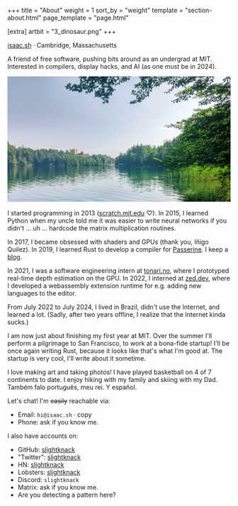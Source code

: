 +++
title = "About"
weight = 1
sort_by = "weight"
template = "section-about.html"
page_template = "page.html"

[extra]
artbit = "3_dinosaur.png"
+++

<div class="tag">
  <a href ="https://isaac.sh">isaac.sh</a> · Cambridge, Massachusetts
</div>

A friend of free software, pushing bits around as an undergrad at MIT. Interested in compilers, display hacks, and AI (as one must be in 2024).

<div class="shader">
    <img
        src="/content/path.jpg"
        alt="A trail weaving through the mountains on a cold spring day"
    >
        <div class="shader_layer specular">
            <!-- <div class="shader_layer mask"></div> -->
        </div>
    </img>
</div>

I started programming in 2013 ([scratch.mit.edu](https://scratch.mit.edu) ♡). In 2015, I learned Python when my uncle told me it was easier to write neural networks if you didn't ... uh ... hardcode the matrix multiplication routines.

In 2017, I became obsessed with shaders and GPUs (thank you, Iñigo Quilez). In 2019, I learned Rust to develop a compiler for [Passerine](/passerine). I keep a [blog](/blog).

In 2021, I was a software engineering intern at [tonari.no](https://tonari.no), where I prototyped real-time depth estimation on the GPU. In 2022, I interned at [zed.dev](https://zed.dev), where I developed a webassembly extension runtime for e.g. adding new languages to the editor.

From July 2022 to July 2024, I lived in Brazil, didn't use the Internet, and learned a lot. (Sadly, after two years offline, I realize that the Internet kinda sucks.)

I am now just about finishing my first year at MIT. Over the summer I'll perform a pilgrimage to San Francisco, to work at a bona-fide startup! I'll be once again writing Rust, because it looks like that's what I'm good at. The startup is very cool, I'll write about it sometime.

I love making art and taking photos! I have played basketball on 4 of 7 continents to date. I enjoy hiking with my family and skiing with my Dad. Também falo português, meu rei. Y español.

Let's chat! I'm <s>easily</s> reachable via:

- Email: `hi@isaac.sh` · <a onclick="navigator.clipboard.writeText('hi@isaac.sh')" style="cursor: copy;">copy</a>
- Phone: ask if you know me.

I also have accounts on:

- GitHub: [slightknack](https://github.com/slightknack)
- "Twitter": [slightknack](https://x.com/slightknack)
- HN: [slightknack](https://news.ycombinator.com/threads?id=slightknack)
- Lobsters: [slightknack](https://lobste.rs/~slightknack/threads)
- Discord: `slightknack`
- Matrix: ask if you know me.
- Are you detecting a pattern here?

<!-- For a full list of my accounts, keypairs, and domains, check [elsewhere](https://elsewhere.isaac.sh). -->

<style>
    .shader * {
        margin: 0;
        padding: 0;
    }

    .shader {
        position: relative;
        overflow: hidden;
        backface-visibility: hidden; /* to force GPU performance */
    }

    .shader img {
        object-fit: cover;
    }

    .shader_layer {
        background: black;
        position: absolute;
        left: 0;
        top: 0;
        width: 100%;
        height: 100%;
        background-size: 100%;
        background-position: center;
    }

    .specular {
        mix-blend-mode: color-dodge;
        background-attachment: fixed;
        background-image: linear-gradient(180deg, black, #04348C77 30%, #E8172177 100%);
    }

    .mask {
        mix-blend-mode: multiply;
        background-image: linear-gradient(180deg, black 20%, #3c5e6d 35%, #f4310e, #f58308 80%, black);
    }
</style>

